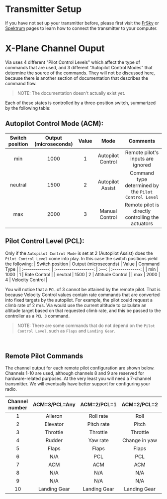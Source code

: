 # Transmitter Setup

If you have not set up your transmitter before, please first visit the [FrSky](frsky.md) or [Spektrum](spektrum.md) pages to learn how to connect the transmitter to your computer.

# X-Plane Channel Ouput
Via uses 4 different "Pilot Control Levels" which affect the type of commands that are used, and 3 different "Autopilot Control Modes" that determine the source of the commands. They will not be discussed here, because there is another section of documentation that describes the command flow.<br>
> NOTE: The documentation doesn't actually exist yet.

Each of these states is controlled by a three-position switch, summarized by the following table:

## Autopilot Control Mode (ACM): 
| Switch position | Output (microseconds) | Value |       Mode        |                       Comments                       |
| :-------------: | :-------------------: | :---: | :---------------: | :--------------------------------------------------: |
|       min       |         1000          |   1   | Autopilot Control |          Remote pilot's inputs are ignored           |
|     neutral     |         1500          |   2   | Autopilot Assist  | Command type determined by the `Pilot Control Level` |
|       max       |         2000          |   3   |  Manual Control   |  Remote pilot is directly controlling the actuators  |

## Pilot Control Level (PCL):
Only if the `Autopilot Control Mode` is set at 2 (Autopilot Assist) does the `Pilot Control Level` come into play. In this case the switch positions yield the following:
| Switch position | Output (microseconds) | Value |   Command Type   |
| :-------------: | :-------------------: | :---: | :--------------: |
|       min       |         1000          |   1   |   Rate Control   |
|     neutral     |         1500          |   2   | Attitude Control |
|       max       |         2000          |   4   | Velocity Control |

You will notice that a `PCL` of 3 cannot be attained by the remote pilot. That is because Velocity Control values contain rate commands that are converted into fixed targets by the autopilot. For example, the pilot could request a climb rate of 2 m/s. Via would use the current altitude to calculate an altitude target based on that requested climb rate, and this be passed to the controller as a `PCL 3` command.

> NOTE: There are some commands that do not depend on the `Pilot Control Level`, such as `Flaps` and `Landing Gear`.

<br>

## Remote Pilot Commands
The channel output for each remote pilot configuration are shown below. Channels 1-10 are used, although channels 8 and 9 are reserved for hardware-related purposes. At the very least you will need a 7-channel transmitter. We will eventually have better support for configuring your radio.


| Channel number | ACM=3/PCL=Any | ACM=2/PCL=1  |  ACM=2/PCL=2  |  ACM=2/PCL=4  |
| :------------: | :-----------: | :----------: | :-----------: | :-----------: |
|       1        |    Aileron    |  Roll rate   |     Roll      |  Course rate  |
|       2        |   Elevator    |  Pitch rate  |     Pitch     | Altitude rate |
|       3        |   Throttle    |   Throttle   |   Throttle    |     Speed     |
|       4        |    Rudder     |   Yaw rate   | Change in yaw |   Sideslip    |
|       5        |     Flaps     |    Flaps     |     Flaps     |     Flaps     |
|       6        |      N/A      |     PCL      |      PCL      |      PCL      |
|       7        |      ACM      |     ACM      |      ACM      |      ACM      |
|       8        |      N/A      |     N/A      |      N/A      |      N/A      |
|       9        |      N/A      |     N/A      |      N/A      |      N/A      |
|       10       | Landing Gear  | Landing Gear | Landing Gear  | Landing Gear  |